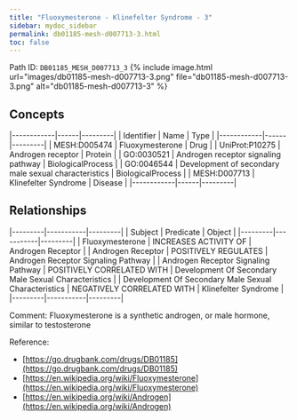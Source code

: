 ```yaml
---
title: "Fluoxymesterone - Klinefelter Syndrome - 3"
sidebar: mydoc_sidebar
permalink: db01185-mesh-d007713-3.html
toc: false 
---
```



Path ID: `DB01185_MESH_D007713_3`
{% include image.html url="images/db01185-mesh-d007713-3.png" file="db01185-mesh-d007713-3.png" alt="db01185-mesh-d007713-3" %}

## Concepts

|------------|------|---------|
| Identifier | Name | Type    |
|------------|------|---------|
| MESH:D005474 | Fluoxymesterone | Drug |
| UniProt:P10275 | Androgen receptor | Protein |
| GO:0030521 | Androgen receptor signaling pathway | BiologicalProcess |
| GO:0046544 | Development of secondary male sexual characteristics | BiologicalProcess |
| MESH:D007713 | Klinefelter Syndrome | Disease |
|------------|------|---------|

## Relationships

|---------|-----------|---------|
| Subject | Predicate | Object  |
|---------|-----------|---------|
| Fluoxymesterone | INCREASES ACTIVITY OF | Androgen Receptor |
| Androgen Receptor | POSITIVELY REGULATES | Androgen Receptor Signaling Pathway |
| Androgen Receptor Signaling Pathway | POSITIVELY CORRELATED WITH | Development Of Secondary Male Sexual Characteristics |
| Development Of Secondary Male Sexual Characteristics | NEGATIVELY CORRELATED WITH | Klinefelter Syndrome |
|---------|-----------|---------|

Comment: Fluoxymesterone is a synthetic androgen, or male hormone, similar to testosterone

Reference: 
  - [https://go.drugbank.com/drugs/DB01185](https://go.drugbank.com/drugs/DB01185)
  - [https://en.wikipedia.org/wiki/Fluoxymesterone](https://en.wikipedia.org/wiki/Fluoxymesterone)
  - [https://en.wikipedia.org/wiki/Androgen](https://en.wikipedia.org/wiki/Androgen)
